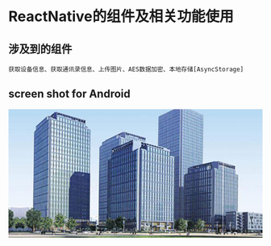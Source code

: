 # ReactNative的组件及相关功能使用

## 涉及到的组件
	获取设备信息、获取通讯录信息、上传图片、AES数据加密、本地存储[AsyncStorage]

##  screen shot for Android

<img src="https://github.com/BoBoGithub/ReactNativeTest/blob/master/src/img/About/intro.jpg">